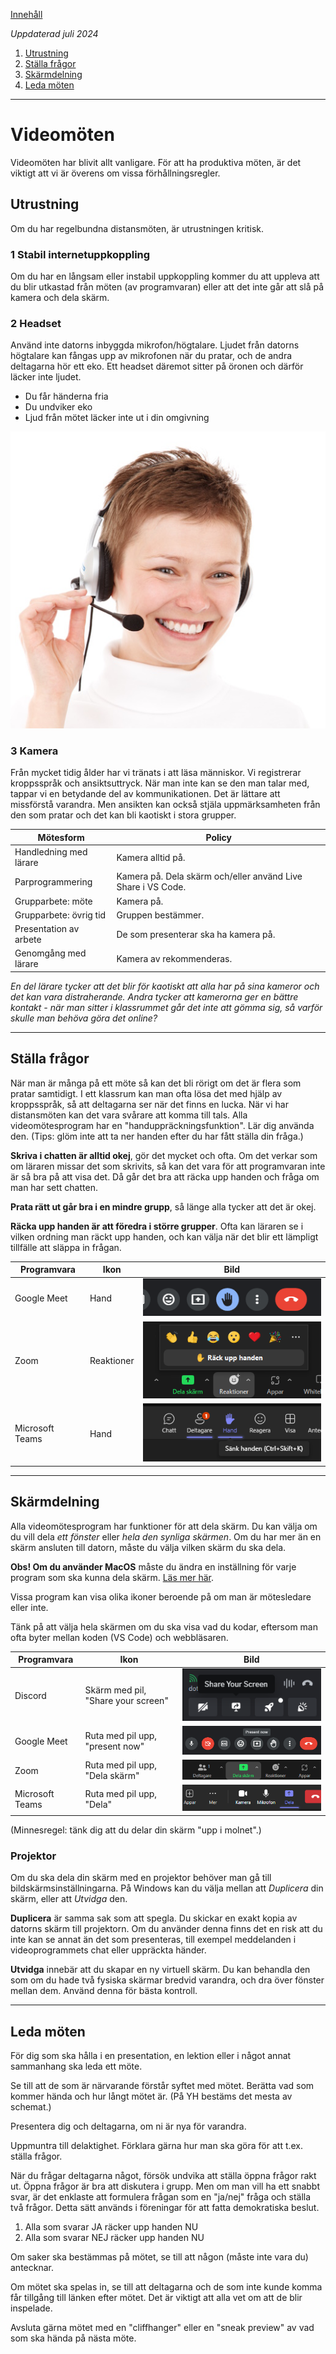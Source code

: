 [Innehåll](../README.md)

*Uppdaterad juli 2024*

1. [Utrustning](#utrustning)
1. [Ställa frågor](#ställa-frågor)
1. [Skärmdelning](#skärmdelning)
1. [Leda möten](leda-möten)

---

# Videomöten

Videomöten har blivit allt vanligare. För att ha produktiva möten, är det viktigt att vi är överens om vissa förhållningsregler.


## Utrustning

Om du har regelbundna distansmöten, är utrustningen kritisk.

### 1 Stabil internetuppkoppling
Om du har en långsam eller instabil uppkoppling kommer du att uppleva att du blir utkastad från möten (av programvaran) eller att det inte går att slå på kamera och dela skärm.

### 2 Headset
Använd inte datorns inbyggda mikrofon/högtalare. Ljudet från datorns högtalare kan fångas upp av mikrofonen när du pratar, och de andra deltagarna hör ett eko. Ett headset däremot sitter på öronen och därför läcker inte ljudet.

+ Du får händerna fria
+ Du undviker eko
+ Ljud från mötet läcker inte ut i din omgivning

![../img/headset.jpg](../img/headset.jpg)


### 3 Kamera
Från mycket tidig ålder har vi tränats i att läsa människor. Vi registrerar kroppsspråk och ansiktsuttryck. När man inte kan se den man talar med, tappar vi en betydande del av kommunikationen. Det är lättare att missförstå varandra. Men ansikten kan också stjäla uppmärksamheten från den som pratar och det kan bli kaotiskt i stora grupper.

|Mötesform              |Policy |
|-|-|
|Handledning med lärare |Kamera alltid på. |
|Parprogrammering       |Kamera på. Dela skärm och/eller använd Live Share i VS Code. |
|Grupparbete: möte      |Kamera på. |
|Grupparbete: övrig tid |Gruppen bestämmer. |
|Presentation av arbete |De som presenterar ska ha kamera på. |
|Genomgång med lärare   |Kamera av rekommenderas. |

*En del lärare tycker att det blir för kaotiskt att alla har på sina kameror och det kan vara distraherande. Andra tycker att kamerorna ger en bättre kontakt - när man sitter i klassrummet går det inte att gömma sig, så varför skulle man behöva göra det online?*

---

## Ställa frågor
När man är många på ett möte så kan det bli rörigt om det är flera som pratar samtidigt. I ett klassrum kan man ofta lösa det med hjälp av kroppsspråk, så att deltagarna ser när det finns en lucka. När vi har distansmöten kan det vara svårare att komma till tals. Alla videomötesprogram har en "handuppräckningsfunktion". Lär dig använda den. (Tips: glöm inte att ta ner handen efter du har fått ställa din fråga.)

**Skriva i chatten är alltid okej**, gör det mycket och ofta. Om det verkar som om läraren missar det som skrivits, så kan det vara för att programvaran inte är så bra på att visa det. Då går det bra att räcka upp handen och fråga om man har sett chatten.

**Prata rätt ut går bra i en mindre grupp**, så länge alla tycker att det är okej.

**Räcka upp handen är att föredra i större grupper**. Ofta kan läraren se i vilken ordning man räckt upp handen, och kan välja när det blir ett lämpligt tillfälle att släppa in frågan.

|Programvara     |Ikon |Bild |
|----------------|-----|-----|
|Google Meet     |Hand |![Räck upp handen: Google Meet](../img/conference/hand-meet.png) |
|Zoom            |Reaktioner |![Räck upp handen: Zoom](../img/conference/hand-zoom.png) |
|Microsoft Teams |Hand |![Räck upp handen: Microsoft Teams](../img/conference/hand-teams.png) |

---

## Skärmdelning

Alla videomötesprogram har funktioner för att dela skärm. Du kan välja om du vill dela *ett fönster* eller *hela den synliga skärmen*. Om du har mer än en skärm ansluten till datorn, måste du välja vilken skärm du ska dela.

**Obs! Om du använder MacOS** måste du ändra en inställning för varje program som ska kunna dela skärm. [Läs mer här](mac-screen-share.md).

Vissa program kan visa olika ikoner beroende på om man är mötesledare eller inte.

Tänk på att välja hela skärmen om du ska visa vad du kodar, eftersom man ofta byter mellan koden (VS Code) och webbläsaren.

|Programvara     |Ikon |Bild |
|----------------|-----|-----|
|Discord         |Skärm med pil, "Share your screen" |![share screen: Discord](../img/conference/share-discord.png) |
|Google Meet     |Ruta med pil upp, "present now" |![share screen: Meet](../img/conference/share-meet.png) |
|Zoom            |Ruta med pil upp, "Dela skärm" |![share screen: Zoom](../img/conference/share-zoom.png) |
|Microsoft Teams |Ruta med pil upp, "Dela" |![share screen: Teams](../img/conference/share-teams.png) |

(Minnesregel: tänk dig att du delar din skärm "upp i molnet".)


### Projektor

Om du ska dela din skärm med en projektor behöver man gå till bildskärmsinställningarna. På Windows kan du välja mellan att *Duplicera* din skärm, eller att *Utvidga* den.

**Duplicera** är samma sak som att spegla. Du skickar en exakt kopia av datorns skärm till projektorn. Om du använder denna finns det en risk att du inte kan se annat än det som presenteras, till exempel meddelanden i videoprogrammets chat eller uppräckta händer.

**Utvidga** innebär att du skapar en ny virtuell skärm. Du kan behandla den som om du hade två fysiska skärmar bredvid varandra, och dra över fönster mellan dem. Använd denna för bästa kontroll.


---

## Leda möten

För dig som ska hålla i en presentation, en lektion eller i något annat sammanhang ska leda ett möte.

Se till att de som är närvarande förstår syftet med mötet. Berätta vad som kommer hända och hur långt mötet är. (På YH bestäms det mesta av schemat.)

Presentera dig och deltagarna, om ni är nya för varandra.

Uppmuntra till delaktighet. Förklara gärna hur man ska göra för att t.ex. ställa frågor.

När du frågar deltagarna något, försök undvika att ställa öppna frågor rakt ut. Öppna frågor är bra att diskutera i grupp. Men om man vill ha ett snabbt svar, är det enklaste att formulera frågan som en "ja/nej" fråga och ställa två frågor. Detta sätt används i föreningar för att fatta demokratiska beslut.

1. Alla som svarar JA räcker upp handen NU
1. Alla som svarar NEJ räcker upp handen NU

Om saker ska bestämmas på mötet, se till att någon (måste inte vara du) antecknar.

Om mötet ska spelas in, se till att deltagarna och de som inte kunde komma får tillgång till länken efter mötet. Det är viktigt att alla vet om att de blir inspelade.

Avsluta gärna mötet med en "cliffhanger" eller en "sneak preview" av vad som ska hända på nästa möte.
